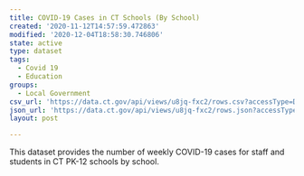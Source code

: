 ```yaml
---
title: COVID-19 Cases in CT Schools (By School)
created: '2020-11-12T14:57:59.472863'
modified: '2020-12-04T18:58:30.746806'
state: active
type: dataset
tags:
  - Covid 19
  - Education
groups:
  - Local Government
csv_url: 'https://data.ct.gov/api/views/u8jq-fxc2/rows.csv?accessType=DOWNLOAD'
json_url: 'https://data.ct.gov/api/views/u8jq-fxc2/rows.json?accessType=DOWNLOAD'
layout: post

---
```

This dataset provides the number of weekly COVID-19 cases for staff and students in CT PK-12 schools by school.
